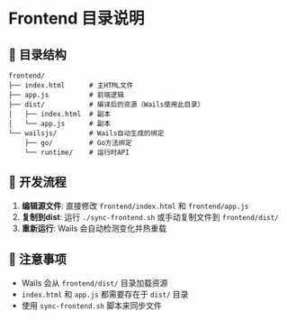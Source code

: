 # Frontend 目录说明

## 📁 目录结构

```
frontend/
├── index.html      # 主HTML文件
├── app.js          # 前端逻辑
├── dist/           # 编译后的资源（Wails使用此目录）
│   ├── index.html  # 副本
│   └── app.js      # 副本
└── wailsjs/        # Wails自动生成的绑定
    ├── go/         # Go方法绑定
    └── runtime/    # 运行时API
```

## 🎯 开发流程

1. **编辑源文件**: 直接修改 `frontend/index.html` 和 `frontend/app.js`
2. **复制到dist**: 运行 `./sync-frontend.sh` 或手动复制文件到 `frontend/dist/`
3. **重新运行**: Wails 会自动检测变化并热重载

## 📝 注意事项

- Wails 会从 `frontend/dist/` 目录加载资源
- `index.html` 和 `app.js` 都需要存在于 `dist/` 目录
- 使用 `sync-frontend.sh` 脚本来同步文件

